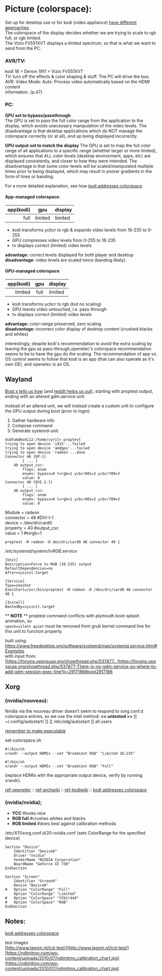 # Picture (colorspace):

Set up for desktop use or for kodi (video appliance) [have different approaches](https://docs.google.com/document/d/1jG_KH6GXcyeO6PD1BOyckej9w6nhdVJnliWQqq2zDAY/edit#heading=h.graxpyv5qy37).  
The colorspace of the display decides whether we are trying to scale to rgb full, or rgb limited.  
The Vizio FV551XVT displays a limited spectrum, so that is what we want to send from the PC.

### AVR/TV:
kodi 18 > Denon 1911 > Vizio FV551XVT  
TV: turn off the effects & color shaping & stuff. The PC will drive the bus.  
AVR: Video Mode: Auto: Process video automatically based on the HDMI content  
information. (p.47)  

### PC:
**GPU set to bypass/passthrough**  
The GPU is set to pass the full color range from the application to the display, which avoids unecessary manipulation of the video levels.  The disadvantage is that desktop applications which do NOT manage the colorspace correctly (or at all), end up being displayed incorrectly.

**GPU output set to match the display**
The GPU is set to map the full color range of all applications to a specific range (whether larger or more limited), which ensures that ALL color levels (desktop environment, apps, etc) are displayed consistently, and closer to how they were intended.  The disadvantage is that some color-levels will be scaled/manipulated multiple times prior to being displayed, which may result in poorer gradients in the form of lines or banding.

For a more detailed explanation, see how [kodi addresses colorspace](https://kodi.wiki/view/Video_levels_and_color_space#Notable_Occurrences).

#### App-managed colorspace:

app(kodi)	| gpu	| display
--: | :--: | :--
full	|	limited	| limited  

-   kodi transforms ycbcr to rgb & expands video levels from 16-235 to 0-255
-   GPU compresses video levels from 0-255 to 16-235
-   tv displays correct (limited) video levels

**advantage:** correct levels displayed for both player and desktop  
**disadvantage:** video levels are scaled twice (banding likely).  

#### GPU-managed colorspace

app(kodi)	| gpu	| display
--: | :--: | :--
limited	| full	| limited

-   kodi transforms ycbcr to rgb (but no scaling)
-   GPU leaves video untouched, i.e. pass-through
-   tv displays correct (limited) video levels

**advantage:** color-range preserved, zero scaling  
**disadvantage:** incorrect color display of desktop content (crushed blacks and whites)  

interestingly, despite kodi's recommendation to avoid the extra scaling by leaving the gpu as pass-through,openelec's colorspace recommendation seems to be to have the gpu do the scaling.  The recommendation of app vs. OS control seems to follow that kodi is an app (that can also operate as it's own DE), and openelec is an OS.

## Wayland
[Brad x tells us how](https://www.brad-x.com/2017/08/07/quick-tip-setting-the-color-space-value-in-wayland/) (and [reddit helps us out)](https://www.reddit.com/r/linuxquestions/comments/aj7ojy/has_anyone_successfully_enabled_full_rgb_range_on/elemn0b/), starting with proptest output, ending with an altered gdm.service unit.  

Instead of an altered unit, we will instead create a custom unit to configure the GPU output during boot (prior to login).

1. Gather hardware info  
2. Compose command  
3. Generate systemd-unit  

```
dubFam@kodi12:/home/cyril> proptest
trying to open device 'i915'...failed
trying to open device 'amdgpu'...failed
trying to open device 'radeon'...done
Connector 46 (DP-1)
		[ ... ]
	40 output_csc:
		flags: enum
		enums: bypass=0 tvrgb=1 ycbcr601=2 ycbcr709=3
		value: 0
Connector 48 (DVI-I-1)
		[ ... ]
	40 output_csc:
		flags: enum
		enums: bypass=0 tvrgb=1 ycbcr601=2 ycbcr709=3
		value: 0
```
Module = radeon  
connector = 48 #DVI-I-1  
device = /dev/dri/card0  
property = 40 #output_csc  
value = 1 #tvrgb=1  

`proptest -M radeon -D dev/dri/card0 48 connector 40 1`

_/etc/systemd/system/tvRGB.service_
```
[Unit]
Description=Force tv-RGB (16-235) output
DefaultDependencies=no
After=sysinit.target

[Service]
Type=oneshot
ExecStart=/usr/bin/proptest -M radeon -D /dev/dri/card0 48 connector 40 1

[Install]
WantedBy=sysinit.target
```
** **NOTE** **
proptest command conflicts with plymouth boot-splash animation, so  
`spash=silent quiet` must be removed from grub kernel command line for this unit to function properly.

built using: https://www.freedesktop.org/software/systemd/man/systemd.service.html#Examples  
with input from: [https://forums.opensuse.org/showthread.php/537877...]https://forums.opensuse.org/showthread.php/537877-There-is-no-gdm-service-so-where-to-add-gdm-session-exec-line?p=2917186#post2917186

## Xorg
### (nvidia/nouveau):
Nvidia via the nouveau driver doesn’t seem to respond to xorg.conf.d colorspace entries, so we use the intel method: **<< untested >>**
[[ ~/.config/autostart/ ]]
[[ /etc/xdg/autostart ]] all users

[remember to make executable](https://debian-administration.org/article/50/Running_applications_automatically_when_X_starts)

set-colorspace.sh
```
#!/bin/sh
xrandr --output HDMIx --set "Broadcast RGB" "Limited 16:235"
```
```
#!/bin/sh  
xrandr --output HDMIx --set "Broadcast RGB" "Full"
```
(replace HDMIx with the appropriate output device, verify by running xrandr).

[ref-openelec](https://openelec.tv/documentation/configuration/configuring-a-custom-xorg-conf#color-space-2) :: [ref-archwiki](https://wiki.archlinux.org/index.php/Intel_graphics#Weathered_colors_.28color_range_problem.29) :: [ref-kodiwiki](https://kodi.wiki/view/Video_levels_and_color_space#Changing_Video_Level_Settings) :: [kodi addresses colorspace](https://docs.google.com/document/d/1jG_KH6GXcyeO6PD1BOyckej9w6nhdVJnliWQqq2zDAY/edit#heading=h.8fmuuqmn0u01)

### (nvidia/nvidia);

-   **YCC** #looks nice
-   **RGB full** #crushes whites and blacks
-   **RGB limited** #does best against calibration methods

/etc/X11/xorg.conf.d/20-nvidia.conf (sets ColorRange for the specified device)  
```
Section "Device"
	Identifier "Device0"
	Driver "nvidia"
	VendorName "NVIDIA Corporation"
	BoardName "GeForce GT 730"
EndSection

Section "Screen"
	Identifier "Screen0"
	Device "Device0"
#	Option "ColorRange" "Full"
	Option "ColorRange" "Limited"
#	Option "ColorSpace" "YCbCr444"
#	Option "ColorSpace" "RGB"
EndSection
```
## Notes:
[kodi addresses colorspace](https://kodi.wiki/view/Video_levels_and_color_space#Notable_Occurrences)

test images  
[http://www.lagom.nl/lcd-test/](http://www.lagom.nl/lcd-test/)
[https://ndimitrov.com/wp-content/uploads/2010/07/ndimitrov_calibration_chart.jpg](https://ndimitrov.com/wp-content/uploads/2010/07/ndimitrov_calibration_chart.jpg)  

